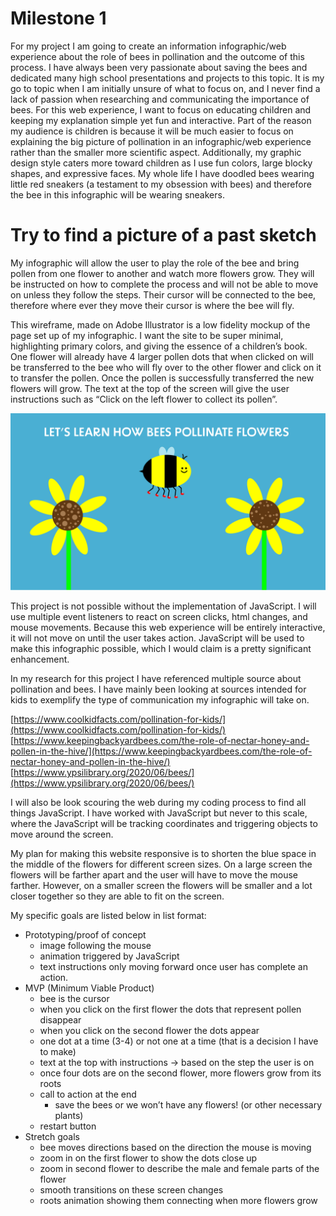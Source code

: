 # Milestone 1

For my project I am going to create an information infographic/web experience about the role of bees in pollination and the outcome of this process. I have always been very passionate about saving the bees and dedicated many high school presentations and projects to this topic. It is my go to topic when I am initially unsure of what to focus on, and I never find a lack of passion when researching and communicating the importance of bees. For this web experience, I want to focus on educating children and keeping my explanation simple yet fun and interactive. Part of the reason my audience is children is because it will be much easier to focus on explaining the big picture of pollination in an infographic/web experience rather than the smaller more scientific aspect. Additionally, my graphic design style caters more toward children as I use fun colors, large blocky shapes, and expressive faces. My whole life I have doodled bees wearing little red sneakers (a testament to my obsession with bees) and therefore the bee in this infographic will be wearing sneakers.

# Try to find a picture of a past sketch

My infographic will allow the user to play the role of the bee and bring pollen from one flower to another and watch more flowers grow. They will be instructed on how to complete the process and will not be able to move on unless they follow the steps. Their cursor will be connected to the bee, therefore where ever they move their cursor is where the bee will fly.

This wireframe, made on Adobe Illustrator is a low fidelity mockup of the page set up of my infographic. I want the site to be super minimal, highlighting primary colors, and giving the essence of a children’s book. One flower will already have 4 larger pollen dots that when clicked on will be transferred to the bee who will fly over to the other flower and click on it to transfer the pollen. Once the pollen is successfully transferred the new flowers will grow. The text at the top of the screen will give the user instructions such as “Click on the left flower to collect its pollen”.

![Wireframe I created for this project](beeWireframe.png)

This project is not possible without the implementation of JavaScript. I will use multiple event listeners to react on screen clicks, html changes, and mouse movements. Because this web experience will be entirely interactive, it will not move on until the user takes action. JavaScript will be used to make this infographic possible, which I would claim is a pretty significant enhancement.

In my research for this project I have referenced multiple source about pollination and bees. I have mainly been looking at sources intended for kids to exemplify the type of communication my infographic will take on. 

[https://www.coolkidfacts.com/pollination-for-kids/](https://www.coolkidfacts.com/pollination-for-kids/)
[https://www.keepingbackyardbees.com/the-role-of-nectar-honey-and-pollen-in-the-hive/](https://www.keepingbackyardbees.com/the-role-of-nectar-honey-and-pollen-in-the-hive/)
[https://www.ypsilibrary.org/2020/06/bees/](https://www.ypsilibrary.org/2020/06/bees/)


I will also be look scouring the web during my coding process to find all things JavaScript. I have worked with JavaScript but never to this scale, where the JavaScript will be tracking coordinates and triggering objects to move around the screen.

My plan for making this website responsive is to shorten the blue space in the middle of the flowers for different screen sizes. On a large screen the flowers will be farther apart and the user will have to move the mouse farther. However, on a smaller screen the flowers will be smaller and a lot closer together so they are able to fit on the screen.

My specific goals are listed below in list format: 
- Prototyping/proof of concept
    - image following the mouse
    - animation triggered by JavaScript
    - text instructions only moving forward once user has complete an action.
- MVP (Minimum Viable Product)
    - bee is the cursor
    - when you click on the first flower the dots that represent pollen disappear
    - when you click on the second flower the dots appear
    - one dot at a time (3-4) or not one at a time (that is a decision I have to make)
    - text at the top with instructions → based on the step the user is on
    - once four dots are on the second flower, more flowers grow from its roots
    - call to action at the end
        - save the bees or we won’t have any flowers! (or other necessary plants)
    - restart button
- Stretch goals
    - bee moves directions based on the direction the mouse is moving
    - zoom in on the first flower to show the dots close up
    - zoom in second flower to describe the male and female parts of the flower
    - smooth transitions on these screen changes
    - roots animation showing them connecting when more flowers grow